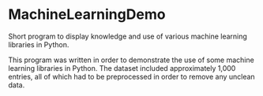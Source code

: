 # MachineLearningDemo
Short program to display knowledge and use of various machine learning libraries in Python.

This program was written in order to demonstrate the use of some machine learning libraries in Python. The dataset included approximately 1,000 entries, all of which had
to be preprocessed in order to remove any unclean data.

